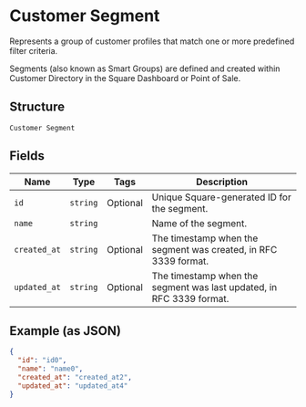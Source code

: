 
# Customer Segment

Represents a group of customer profiles that match one or more predefined filter criteria.

Segments (also known as Smart Groups) are defined and created within Customer Directory in the Square Dashboard or Point of Sale.

## Structure

`Customer Segment`

## Fields

| Name | Type | Tags | Description |
|  --- | --- | --- | --- |
| `id` | `string` | Optional | Unique Square-generated ID for the segment. |
| `name` | `string` |  | Name of the segment. |
| `created_at` | `string` | Optional | The timestamp when the segment was created, in RFC 3339 format. |
| `updated_at` | `string` | Optional | The timestamp when the segment was last updated, in RFC 3339 format. |

## Example (as JSON)

```json
{
  "id": "id0",
  "name": "name0",
  "created_at": "created_at2",
  "updated_at": "updated_at4"
}
```

